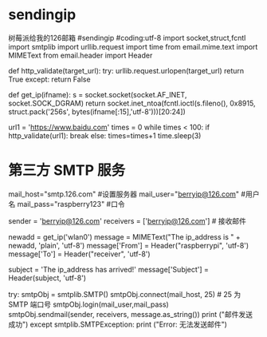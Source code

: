 # sendingip
树莓派给我的126邮箱
#sendingip
#coding:utf-8
import socket,struct,fcntl
import smtplib
import urllib.request
import time
from email.mime.text import MIMEText
from email.header import Header

def http_validate(target_url):
    try:
        urllib.request.urlopen(target_url)
        return True
    except:
        return False

def get_ip(ifname):
    s = socket.socket(socket.AF_INET, socket.SOCK_DGRAM)
    return socket.inet_ntoa(fcntl.ioctl(s.fileno(), 0x8915, struct.pack('256s', bytes(ifname[:15],'utf-8')))[20:24])

url1 = 'https://www.baidu.com'
times = 0 
while times < 100:
    if http_validate(url1):
        break
    else:
        times=times+1
        time.sleep(3)
        
# 第三方 SMTP 服务
mail_host="smtp.126.com"  #设置服务器
mail_user="berryip@126.com"    #用户名
mail_pass="raspberry123"   #口令 
 
 
sender = 'berryip@126.com'
receivers = ['berryip@126.com']  # 接收邮件

newadd = get_ip('wlan0')
message = MIMEText("The ip_address is " + newadd, 'plain', 'utf-8')
message['From'] = Header("raspberrypi", 'utf-8')
message['To'] =  Header("receiver", 'utf-8')
 
subject = 'The ip_address has arrived!'
message['Subject'] = Header(subject, 'utf-8')


try:
    smtpObj = smtplib.SMTP() 
    smtpObj.connect(mail_host, 25)    # 25 为 SMTP 端口号
    smtpObj.login(mail_user,mail_pass)  
    smtpObj.sendmail(sender, receivers, message.as_string())
    print ("邮件发送成功")
except smtplib.SMTPException:
    print ("Error: 无法发送邮件")        
